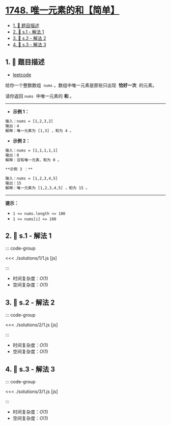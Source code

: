 # [1748. 唯一元素的和【简单】](https://github.com/tnotesjs/TNotes.leetcode/tree/main/notes/1748.%20%E5%94%AF%E4%B8%80%E5%85%83%E7%B4%A0%E7%9A%84%E5%92%8C%E3%80%90%E7%AE%80%E5%8D%95%E3%80%91)

<!-- region:toc -->

- [1. 📝 题目描述](#1--题目描述)
- [2. 🎯 s.1 - 解法 1](#2--s1---解法-1)
- [3. 🎯 s.2 - 解法 2](#3--s2---解法-2)
- [4. 🎯 s.3 - 解法 3](#4--s3---解法-3)

<!-- endregion:toc -->

## 1. 📝 题目描述

- [leetcode](https://leetcode.cn/problems/sum-of-unique-elements/)

给你一个整数数组  `nums` 。数组中唯一元素是那些只出现  **恰好一次**  的元素。

请你返回 `nums`  中唯一元素的 **和** 。

---

- **示例 1：**

```txt
输入：nums = [1,2,3,2]
输出：4
解释：唯一元素为 [1,3] ，和为 4 。
```

- **示例 2：**

```txt
输入：nums = [1,1,1,1,1]
输出：0
解释：没有唯一元素，和为 0 。

**示例 3 ：**

输入：nums = [1,2,3,4,5]
输出：15
解释：唯一元素为 [1,2,3,4,5] ，和为 15 。
```

---

**提示：**

- `1 <= nums.length <= 100`
- `1 <= nums[i] <= 100`

## 2. 🎯 s.1 - 解法 1

::: code-group

<<< ./solutions/1/1.js [js]

:::

- 时间复杂度：$O(1)$
- 空间复杂度：$O(1)$

## 3. 🎯 s.2 - 解法 2

::: code-group

<<< ./solutions/2/1.js [js]

:::

- 时间复杂度：$O(1)$
- 空间复杂度：$O(1)$

## 4. 🎯 s.3 - 解法 3

::: code-group

<<< ./solutions/3/1.js [js]

:::

- 时间复杂度：$O(1)$
- 空间复杂度：$O(1)$
